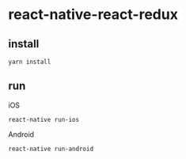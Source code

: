 # react-native-react-redux
## install
```
yarn install
```

## run
iOS
```
react-native run-ios
```

Android
```
react-native run-android
```
